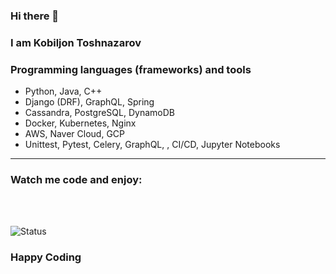### Hi there 👋

### I am Kobiljon Toshnazarov

### Programming languages (frameworks) and tools

- Python, Java, C++
- Django (DRF), GraphQL, Spring
- Cassandra, PostgreSQL, DynamoDB
- Docker, Kubernetes, Nginx
- AWS, Naver Cloud, GCP
- Unittest, Pytest, Celery, GraphQL, , CI/CD, Jupyter Notebooks

--------------------------------------------------------------------------
### Watch me code and enjoy:

[linkedin]: https://linkedin.com/in/qobiljon

<br/>
<br/>

![Status](https://github-readme-streak-stats.herokuapp.com/?user=qobiljon&theme=tokyonight)
### Happy Coding
